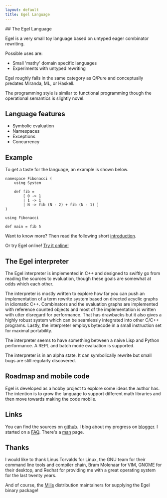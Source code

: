 ```yaml
---
layout: default
title: Egel Language
---
```

<html markdown="1">
<head>
<link rel="stylesheet" href="css/main.css">
</head>
<body markdown="1">
## The Egel Language

Egel is a very small toy language based on untyped eager combinator rewriting.

Possible uses are:

+ Small 'mathy' domain specific languages
+ Experiments with untyped rewriting

Egel roughly falls in the same category as Q/Pure and conceptually predates Miranda, ML, or Haskell.

The programming style is similar to functional programming though the operational semantics is
slightly novel.

## Language features

+ Symbolic evaluation
+ Namespaces
+ Exceptions
+ Concurrency

## Example

To get a taste for the language, an example is shown below.

```egel
namespace Fibonacci (
    using System
  
    def fib =
        [ 0 -> 1
        | 1 -> 1
        | N -> fib (N - 2) + fib (N - 1) ]
)

using Fibonacci

def main = fib 5
```

Want to know more? Then read the following short [introduction](http://egel.readthedocs.io).

Or try Egel online!
[Try it online!](https://tio.run/##hVTbbtpAEH33V4ych9qlIVzUFyIqtWmFKkVEIi9YBCEHj8mq9q5lL2po02@nsxevl4a2lsA7Zy5ndi7GHRbH40VwAQvRoJQp3IgMAZ/TsiqQBP49Pbxp4Jbl2A@U3T3iBJ6krCZXV7Xx2ZJLX9S7IGBlJWoJYVVjsScQd6HDmCBRhEGwbxjfwf2hkVha4ZY10h6/3gVBhjk8irTOGvYDYQrvDYRlJQ8krmAJCVx@gAGsjYbxBoljGgA9Rv3p7uPiszLSmMUHkAwUxnJIeQYRAdMpLGOIEn1KYpBPyGHonLwHiwZtWBNo3dJvhaBcLX2BEhaUZV6LUgrKMequcgnDmJL1U6Jc9V3KtILoYdkdNbpUKSX0I7s1hV0YwqpmXG6xKNyV9bU0DGEfQo2@wMZD30LY5qsRnZXzb8vlUstFkRWw2ihmm9Mq0um0ITV/ZAtCijWZXrdsD5zYgIuqLY4r1Z7LP1hNNx2zDUlkulxRot8x9DrNebR3Yv23eMkrn@Qf1lHSO8PdO8usUXtPjs/Sa87cTt1cTdnYDpmZqIHrVWskaoi04Si2h3F86tKy7KsslfifTqqBpCZO7Vy5Jqqye@2DyPSmQwjKi1RKIjZNPJldFZZG1w8LNzDvQusSKERPr@fZjldtJgoGcbet5vACWrHxFHbFu9Ve2@8B5WCr8Vgw/g1rW4nIegxVGftOHJ2KYxKNd5kyTrdxOzz7MqdvggtqyOwtrH5Ier8F2uXUZPTaZOjXwq3ZzFvVHXKsU8kEn9AeXfv7OrNb9VNxvdPh9P/o1/H4Gw "Egel – Try It Online")

## The Egel interpreter

The Egel interpreter is implemented in C++ and designed to swiftly go 
from reading the sources to evaluation, though these goals are somewhat
at odds which each other.

The interpreter is mostly written to explore how far you can push
an implementation of a term rewrite system based on directed acyclic graphs in idiomatic C++.
Combinators and the evaluation graphs are implemented with reference counted
objects and most of the implementation is written with utter disregard
for performance. That has drawbacks but it also gives a highly robust system which
can be seamlessly integrated into other C/C++ programs. Lastly, the 
interpreter employs bytecode in a small instruction set for maximal
portability.

The interpreter seems to have something between a naive Lisp and
Python performance. A REPL and batch mode evaluation is supported.

The interpreter is in an alpha state. It can symbolically rewrite but
small bugs are still regularly discovered.

## Roadmap and mobile code

Egel is developed as a hobby project to explore some ideas the author
has. The intention is to grow the language to support different math
libraries and then move towards making the code mobile.

## Links

You can find the sources on [github](http://github.com/egel-lang/).
I blog about my progress on [blogger](http://egel-language.blogspot.nl/).
I started on a [FAQ](https://egel-lang.github.io/FAQ.html).
There's a [man](https://egel-lang.github.io/egel.1.html) page.

## Thanks

I would like to thank Linus Torvalds for Linux, the GNU team for their
command line tools and compiler chain, Bram Molenaar for
VIM, GNOME for their desktop, and Redhat for providing me with a 
great operating system for the last twenty years.

And of course, the [Milis](https://milislinux.org/) distribution maintainers for
supplying the Egel binary package!
</body>
</html>
